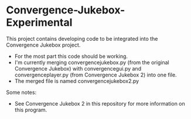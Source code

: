 # Convergence-Jukebox-Experimental

This project contains developing code to be integrated into the Convergence Jukebox project.

* For the most part this code should be working.
* I'm currently merging convergencejukebox.py (from the original Convergence Jukebox) with convergencegui.py and convergenceplayer.py (from Convergence Jukebox 2) into one file.
* The merged file is named convergencejukebox2.py

Some notes:

* See Convergence Jukebox 2 in this repository for more information on this program.